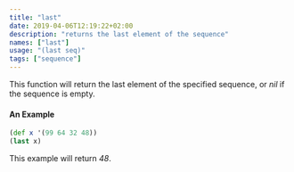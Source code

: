 ```yaml
---
title: "last"
date: 2019-04-06T12:19:22+02:00
description: "returns the last element of the sequence"
names: ["last"]
usage: "(last seq)"
tags: ["sequence"]
---
```

This function will return the last element of the specified sequence, or _nil_ if the sequence is empty.

#### An Example

```clojure
(def x '(99 64 32 48))
(last x)
```

This example will return _48_.
